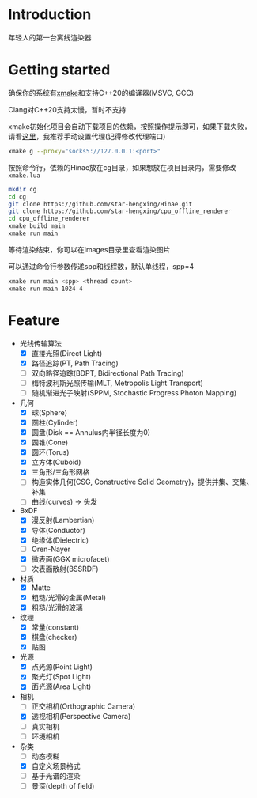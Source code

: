 # Introduction

年轻人的第一台离线渲染器

# Getting started

确保你的系统有[xmake](https://xmake.io/)和支持C++20的编译器(MSVC, GCC)

Clang对C++20支持太慢，暂时不支持

xmake初始化项目会自动下载项目的依赖，按照操作提示即可，如果下载失败，请看[这里](https://xmake.io/#/zh-cn/package/remote_package?id=%e8%bf%9c%e7%a8%8b%e5%8c%85%e4%b8%8b%e8%bd%bd%e4%bc%98%e5%8c%96)，我推荐手动设置代理(记得修改代理端口)
```bash
xmake g --proxy="socks5://127.0.0.1:<port>"
```
按照命令行，依赖的Hinae放在cg目录，如果想放在项目目录内，需要修改`xmake.lua`
```bash
mkdir cg
cd cg
git clone https://github.com/star-hengxing/Hinae.git
git clone https://github.com/star-hengxing/cpu_offline_renderer
cd cpu_offline_renderer
xmake build main
xmake run main
```

等待渲染结束，你可以在images目录里查看渲染图片

可以通过命令行参数传递spp和线程数，默认单线程，spp=4

```bash
xmake run main <spp> <thread count>
xmake run main 1024 4
```

# Feature

* 光线传输算法
    - [x] 直接光照(Direct Light)
    - [x] 路径追踪(PT, Path Tracing)
    - [ ] 双向路径追踪(BDPT, Bidirectional Path Tracing)
    - [ ] 梅特波利斯光照传输(MLT, Metropolis Light Transport)
    - [ ] 随机渐进光子映射(SPPM, Stochastic Progress Photon Mapping)

* 几何
    - [x] 球(Sphere)
    - [x] 圆柱(Cylinder)
    - [x] 圆盘(Disk == Annulus内半径长度为0)
    - [x] 圆锥(Cone)
    - [x] 圆环(Torus)
    - [x] 立方体(Cuboid)
    - [x] 三角形/三角形网格
    - [ ] 构造实体几何(CSG, Constructive Solid Geometry)，提供并集、交集、补集
    - [ ] 曲线(curves) -> 头发

* BxDF
    - [x] 漫反射(Lambertian)
    - [x] 导体(Conductor)
    - [x] 绝缘体(Dielectric)
    - [ ] Oren-Nayer
    - [x] 微表面(GGX microfacet)
    - [ ] 次表面散射(BSSRDF)

* 材质
    - [x] Matte
    - [x] 粗糙/光滑的金属(Metal)
    - [x] 粗糙/光滑的玻璃

* 纹理
    - [x] 常量(constant)
    - [x] 棋盘(checker)
    - [x] 贴图

* 光源
    - [x] 点光源(Point Light)
    - [x] 聚光灯(Spot Light)
    - [x] 面光源(Area Light)

* 相机
    - [ ] 正交相机(Orthographic Camera)
    - [x] 透视相机(Perspective Camera)
    - [ ] 真实相机
    - [ ] 环境相机

* 杂类
    - [ ] 动态模糊
    - [x] 自定义场景格式
    - [ ] 基于光谱的渲染
    - [ ] 景深(depth of field)

